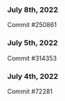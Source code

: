 ### July 8th, 2022

Commit #250861

### July 5th, 2022

Commit #314353


### July 4th, 2022

Commit #72281

